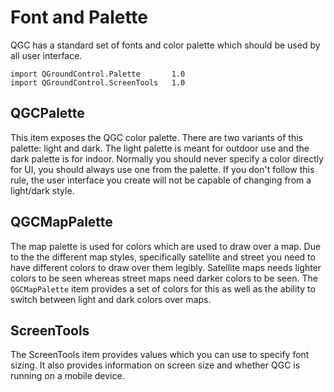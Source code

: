 # Font and Palette

QGC has a standard set of fonts and color palette which should be used by all user interface.

```
import QGroundControl.Palette 		1.0
import QGroundControl.ScreenTools 	1.0
```

## QGCPalette

This item exposes the QGC color palette. There are two variants of this palette: light and dark. The light palette is meant for outdoor use and the dark palette is for indoor. Normally you should never specify a color directly for UI, you should always use one from the palette. If you don't follow this rule, the user interface you create will not be capable of changing from a light/dark style.

## QGCMapPalette

The map palette is used for colors which are used to draw over a map. Due to the the different map styles, specifically satellite and street you need to have different colors to draw over them legibly. Satellite maps needs lighter colors to be seen whereas street maps need darker colors to be seen. The `QGCMapPalette` item provides a set of colors for this as well as the ability to switch between light and dark colors over maps.

## ScreenTools

The ScreenTools item provides values which you can use to specify font sizing. It also provides information on screen size and whether QGC is running on a mobile device.
